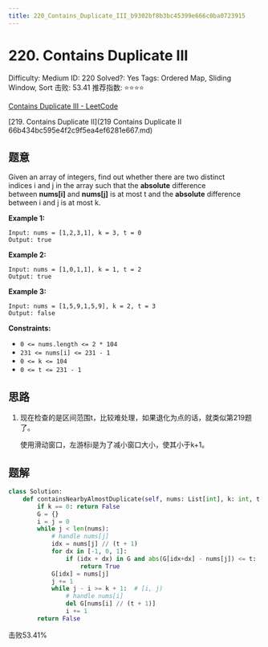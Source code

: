 ```yaml
---
title: 220_Contains_Duplicate_III_b9302bf8b3bc45399e666c0ba0723915
---
```


# 220. Contains Duplicate III

Difficulty: Medium
ID: 220
Solved?: Yes
Tags: Ordered Map, Sliding Window, Sort
击败: 53.41
推荐指数: ⭐⭐⭐⭐

[Contains Duplicate III - LeetCode](https://leetcode.com/problems/contains-duplicate-iii/)

[219. Contains Duplicate II](219 Contains Duplicate II 66b434bc595e4f2c9f5ea4ef6281e667.md) 

## 题意

Given an array of integers, find out whether there are two distinct indices i and j in the array such that the **absolute** difference between **nums[i]** and **nums[j]** is at most t and the **absolute** difference between i and j is at most k.

**Example 1:**

```
Input: nums = [1,2,3,1], k = 3, t = 0
Output: true

```

**Example 2:**

```
Input: nums = [1,0,1,1], k = 1, t = 2
Output: true

```

**Example 3:**

```
Input: nums = [1,5,9,1,5,9], k = 2, t = 3
Output: false

```

**Constraints:**

- `0 <= nums.length <= 2 * 104`
- `231 <= nums[i] <= 231 - 1`
- `0 <= k <= 104`
- `0 <= t <= 231 - 1`

## 思路

1. 现在检查的是区间范围t，比较难处理，如果退化为点的话，就类似第219题了。
    
    使用滑动窗口，左游标i是为了减小窗口大小，使其小于k+1。
    

## 题解

```python
class Solution:
    def containsNearbyAlmostDuplicate(self, nums: List[int], k: int, t: int) -> bool:
        if k == 0: return False
        G = {}
        i = j = 0
        while j < len(nums):
            # handle nums[j]
            idx = nums[j] // (t + 1)
            for dx in [-1, 0, 1]:
                if (idx + dx) in G and abs(G[idx+dx] - nums[j]) <= t:
                    return True
            G[idx] = nums[j]
            j += 1
            while j - i >= k + 1:  # [i, j)
                # handle nums[i]
                del G[nums[i] // (t + 1)]
                i += 1
        return False
```

击败53.41%